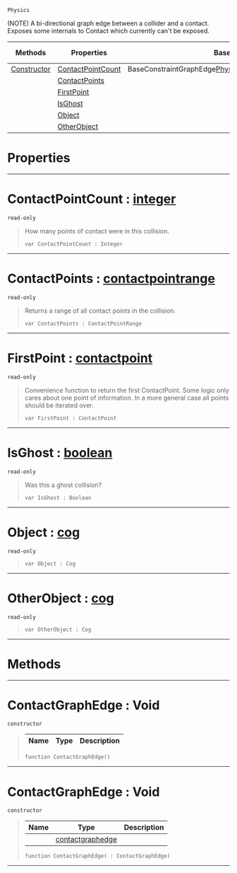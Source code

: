  `Physics`

(NOTE) A bi-directional graph edge between a collider and a contact. Exposes some internals to Contact which currently can't be exposed.

|Methods|Properties|Base Classes|Derived Classes|
|---|---|---|---|
|[ Constructor](https://github.com/ZilchEngine/ZilchDocs/blob/master/code_reference/class_reference/contactgraphedge.markdown#contactgraphedge-void)|[ ContactPointCount](https://github.com/ZilchEngine/ZilchDocs/blob/master/code_reference/class_reference/contactgraphedge.markdown#contactpointcount-zilch-e)|BaseConstraintGraphEdge<Physics::Contact,Physics::ContactEdge>| |
| |[ ContactPoints](https://github.com/ZilchEngine/ZilchDocs/blob/master/code_reference/class_reference/contactgraphedge.markdown#contactpoints-zilch-engin)| | |
| |[ FirstPoint](https://github.com/ZilchEngine/ZilchDocs/blob/master/code_reference/class_reference/contactgraphedge.markdown#firstpoint-zilch-engine-d)| | |
| |[ IsGhost](https://github.com/ZilchEngine/ZilchDocs/blob/master/code_reference/class_reference/contactgraphedge.markdown#isghost-zilch-engine-docu)| | |
| |[ Object](https://github.com/ZilchEngine/ZilchDocs/blob/master/code_reference/class_reference/contactgraphedge.markdown#object-zilch-engine-docum)| | |
| |[ OtherObject](https://github.com/ZilchEngine/ZilchDocs/blob/master/code_reference/class_reference/contactgraphedge.markdown#otherobject-zilch-engine)| | |


 #  Properties


---  
 #  ContactPointCount : [integer](https://github.com/ZilchEngine/ZilchDocs/blob/master/code_reference/nada_base_types/integer.markdown)

 `read-only`

> How many points of contact were in this collision.
> ``` lang=cpp, name=Nada
> var ContactPointCount : Integer


---  
 #  ContactPoints : [contactpointrange](https://github.com/ZilchEngine/ZilchDocs/blob/master/code_reference/class_reference/contactpointrange.markdown)

 `read-only`

> Returns a range of all contact points in the collision.
> ``` lang=cpp, name=Nada
> var ContactPoints : ContactPointRange


---  
 #  FirstPoint : [contactpoint](https://github.com/ZilchEngine/ZilchDocs/blob/master/code_reference/class_reference/contactpoint.markdown)

 `read-only`

> Convenience function to return the first ContactPoint. Some logic only cares about one point of information. In a more general case all points should be iterated over.
> ``` lang=cpp, name=Nada
> var FirstPoint : ContactPoint


---  
 #  IsGhost : [boolean](https://github.com/ZilchEngine/ZilchDocs/blob/master/code_reference/nada_base_types/boolean.markdown)

 `read-only`

> Was this a ghost collision?
> ``` lang=cpp, name=Nada
> var IsGhost : Boolean


---  
 #  Object : [cog](https://github.com/ZilchEngine/ZilchDocs/blob/master/code_reference/class_reference/cog.markdown)

 `read-only`

> 
> ``` lang=cpp, name=Nada
> var Object : Cog


---  
 #  OtherObject : [cog](https://github.com/ZilchEngine/ZilchDocs/blob/master/code_reference/class_reference/cog.markdown)

 `read-only`

> 
> ``` lang=cpp, name=Nada
> var OtherObject : Cog


---  
 #  Methods


---  
 #  ContactGraphEdge : Void

 `constructor`

> 
> |Name|Type|Description|
> |---|---|---|
> ``` lang=cpp, name=Nada
> function ContactGraphEdge()
> ``` 


---  
 #  ContactGraphEdge : Void

 `constructor`

> 
> |Name|Type|Description|
> |---|---|---|
> ||[contactgraphedge](https://github.com/ZilchEngine/ZilchDocs/blob/master/code_reference/class_reference/contactgraphedge.markdown)| |
> ``` lang=cpp, name=Nada
> function ContactGraphEdge( : ContactGraphEdge)
> ``` 


---  
 

 
